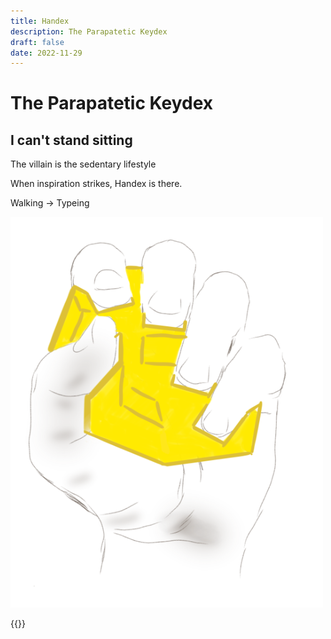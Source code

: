 ```yaml
---
title: Handex
description: The Parapatetic Keydex
draft: false
date: 2022-11-29
---
```

# The Parapatetic Keydex

## I can't stand sitting

The villain is the sedentary lifestyle

When inspiration strikes, Handex is there.

Walking -> Typeing

![](images/sketchbook-radiant-grasp-500w.png)

{{<signup>}}